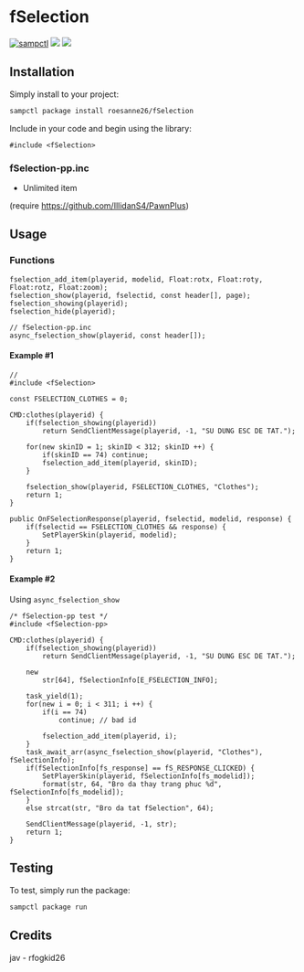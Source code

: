 # fSelection

[![sampctl](https://img.shields.io/badge/sampctl-fSelection-2f2f2f.svg?style=for-the-badge)](https://github.com/roesanne26/fSelection)
![](https://media.discordapp.net/attachments/759415958937796649/766296419204071434/unknown.png)
![](https://media.discordapp.net/attachments/759415958937796649/766296582576144384/unknown.png)
<!--
Short description of your library, why it's useful, some examples, pictures or
videos. Link to your forum release thread too.

Remember: You can use "forumfmt" to convert this readme to forum BBCode!

What the sections below should be used for:

`## Installation`: Leave this section un-edited unless you have some specific
additional installation procedure.

`## Testing`: Whether your library is tested with a simple `main()` and `print`,
unit-tested, or demonstrated via prompting the player to connect, you should
include some basic information for users to try out your code in some way.

And finally, maintaining your version number`:

* Follow [Semantic Versioning](https://semver.org/)
* When you release a new version, update `VERSION` and `git tag` it
* Versioning is important for sampctl to use the version control features

Happy Pawning!
-->

## Installation

Simply install to your project:

```bash
sampctl package install roesanne26/fSelection
```

Include in your code and begin using the library:

```pawn
#include <fSelection>
```

### fSelection-pp.inc
- Unlimited item

(require https://github.com/IllidanS4/PawnPlus)
## Usage

### Functions
```pawn
fselection_add_item(playerid, modelid, Float:rotx, Float:roty, Float:rotz, Float:zoom);
fselection_show(playerid, fselectid, const header[], page);
fselection_showing(playerid);
fselection_hide(playerid);

// fSelection-pp.inc
async_fselection_show(playerid, const header[]);
```
#### Example #1
```pawn
// 
#include <fSelection>

const FSELECTION_CLOTHES = 0;

CMD:clothes(playerid) {
	if(fselection_showing(playerid)) 
		return SendClientMessage(playerid, -1, "SU DUNG ESC DE TAT.");

	for(new skinID = 1; skinID < 312; skinID ++) {
		if(skinID == 74) continue;
		fselection_add_item(playerid, skinID);
	}

	fselection_show(playerid, FSELECTION_CLOTHES, "Clothes");
	return 1;
}

public OnFSelectionResponse(playerid, fselectid, modelid, response) {	
	if(fselectid == FSELECTION_CLOTHES && response) {
		SetPlayerSkin(playerid, modelid);	
	}
	return 1;
}
```
#### Example #2
Using `async_fselection_show`
```pawn
/* fSelection-pp test */
#include <fSelection-pp>

CMD:clothes(playerid) {
    if(fselection_showing(playerid)) 
        return SendClientMessage(playerid, -1, "SU DUNG ESC DE TAT.");

    new 
        str[64], fSelectionInfo[E_FSELECTION_INFO];

    task_yield(1);
    for(new i = 0; i < 311; i ++) {
        if(i == 74) 
            continue; // bad id

        fselection_add_item(playerid, i);
    }
    task_await_arr(async_fselection_show(playerid, "Clothes"), fSelectionInfo);
    if(fSelectionInfo[fs_response] == fS_RESPONSE_CLICKED) {
        SetPlayerSkin(playerid, fSelectionInfo[fs_modelid]);
        format(str, 64, "Bro da thay trang phuc %d", fSelectionInfo[fs_modelid]);
    }
    else strcat(str, "Bro da tat fSelection", 64);

    SendClientMessage(playerid, -1, str);
    return 1;
}

```

## Testing

To test, simply run the package:

```bash
sampctl package run
```
## Credits
jav - rfogkid26    
